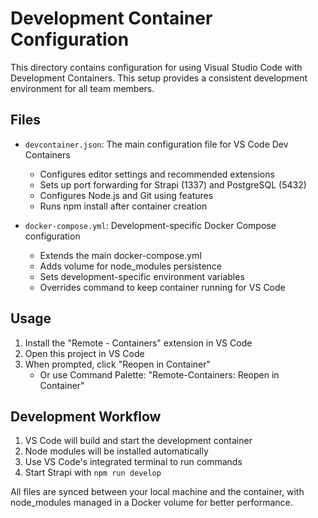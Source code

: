 # Development Container Configuration

This directory contains configuration for using Visual Studio Code with Development Containers. This setup provides a consistent development environment for all team members.

## Files

- `devcontainer.json`: The main configuration file for VS Code Dev Containers
  - Configures editor settings and recommended extensions
  - Sets up port forwarding for Strapi (1337) and PostgreSQL (5432)
  - Configures Node.js and Git using features
  - Runs npm install after container creation

- `docker-compose.yml`: Development-specific Docker Compose configuration
  - Extends the main docker-compose.yml
  - Adds volume for node_modules persistence
  - Sets development-specific environment variables
  - Overrides command to keep container running for VS Code

## Usage

1. Install the "Remote - Containers" extension in VS Code
2. Open this project in VS Code
3. When prompted, click "Reopen in Container"
   - Or use Command Palette: "Remote-Containers: Reopen in Container"

## Development Workflow

1. VS Code will build and start the development container
2. Node modules will be installed automatically
3. Use VS Code's integrated terminal to run commands
4. Start Strapi with `npm run develop`

All files are synced between your local machine and the container, with node_modules managed in a Docker volume for better performance.
